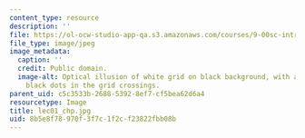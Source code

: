 ```yaml
---
content_type: resource
description: ''
file: https://ol-ocw-studio-app-qa.s3.amazonaws.com/courses/9-00sc-introduction-to-psychology-fall-2011/8b5e8f78970f3f7c1f2cf23822fbb08b_lec01_chp.jpg
file_type: image/jpeg
image_metadata:
  caption: ''
  credit: Public domain.
  image-alt: Optical illusion of white grid on black background, with apparent flashing
    black dots in the grid crossings.
parent_uid: c5c3533b-2688-5392-8ef7-cf5bea62d6a4
resourcetype: Image
title: lec01_chp.jpg
uid: 8b5e8f78-970f-3f7c-1f2c-f23822fbb08b
---
```


